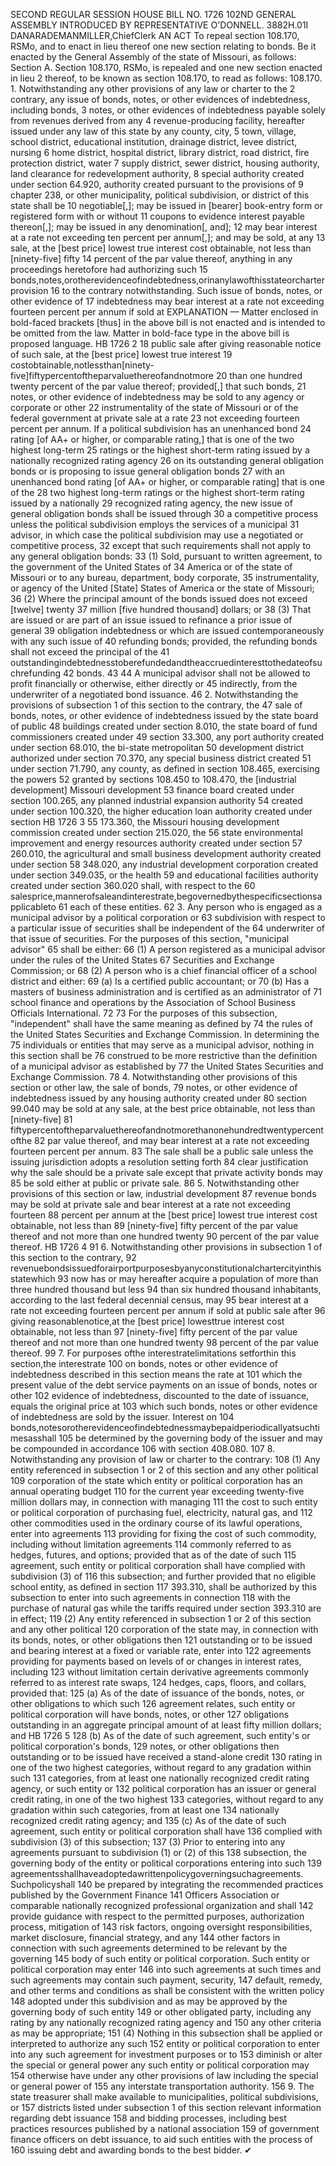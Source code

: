 SECOND REGULAR SESSION
HOUSE BILL NO. 1726
102ND GENERAL ASSEMBLY
INTRODUCED BY REPRESENTATIVE O'DONNELL.
3882H.01I DANARADEMANMILLER,ChiefClerk
AN ACT
To repeal section 108.170, RSMo, and to enact in lieu thereof one new section relating to
bonds.
Be it enacted by the General Assembly of the state of Missouri, as follows:
Section A. Section 108.170, RSMo, is repealed and one new section enacted in lieu
2 thereof, to be known as section 108.170, to read as follows:
108.170. 1. Notwithstanding any other provisions of any law or charter to the
2 contrary, any issue of bonds, notes, or other evidences of indebtedness, including bonds,
3 notes, or other evidences of indebtedness payable solely from revenues derived from any
4 revenue-producing facility, hereafter issued under any law of this state by any county, city,
5 town, village, school district, educational institution, drainage district, levee district, nursing
6 home district, hospital district, library district, road district, fire protection district, water
7 supply district, sewer district, housing authority, land clearance for redevelopment authority,
8 special authority created under section 64.920, authority created pursuant to the provisions of
9 chapter 238, or other municipality, political subdivision, or district of this state shall be
10 negotiable[,]; may be issued in [bearer] book-entry form or registered form with or without
11 coupons to evidence interest payable thereon[,]; may be issued in any denomination[, and];
12 may bear interest at a rate not exceeding ten percent per annum[,]; and may be sold, at any
13 sale, at the [best price] lowest true interest cost obtainable, not less than [ninety-five] fifty
14 percent of the par value thereof, anything in any proceedings heretofore had authorizing such
15 bonds,notes,orotherevidenceofindebtedness,orinanylawofthisstateorcharterprovision
16 to the contrary notwithstanding. Such issue of bonds, notes, or other evidence of
17 indebtedness may bear interest at a rate not exceeding fourteen percent per annum if sold at
EXPLANATION — Matter enclosed in bold-faced brackets [thus] in the above bill is not enacted and is
intended to be omitted from the law. Matter in bold-face type in the above bill is proposed language.
HB 1726 2
18 public sale after giving reasonable notice of such sale, at the [best price] lowest true interest
19 costobtainable,notlessthan[ninety-five]fiftypercentoftheparvaluethereofandnotmore
20 than one hundred twenty percent of the par value thereof; provided[,] that such bonds,
21 notes, or other evidence of indebtedness may be sold to any agency or corporate or other
22 instrumentality of the state of Missouri or of the federal government at private sale at a rate
23 not exceeding fourteen percent per annum. If a political subdivision has an unenhanced bond
24 rating [of AA+ or higher, or comparable rating,] that is one of the two highest long-term
25 ratings or the highest short-term rating issued by a nationally recognized rating agency
26 on its outstanding general obligation bonds or is proposing to issue general obligation bonds
27 with an unenhanced bond rating [of AA+ or higher, or comparable rating] that is one of the
28 two highest long-term ratings or the highest short-term rating issued by a nationally
29 recognized rating agency, the new issue of general obligation bonds shall be issued through
30 a competitive process unless the political subdivision employs the services of a municipal
31 advisor, in which case the political subdivision may use a negotiated or competitive process,
32 except that such requirements shall not apply to any general obligation bonds:
33 (1) Sold, pursuant to written agreement, to the government of the United States of
34 America or of the state of Missouri or to any bureau, department, body corporate,
35 instrumentality, or agency of the United [State] States of America or the state of Missouri;
36 (2) Where the principal amount of the bonds issued does not exceed [twelve] twenty
37 million [five hundred thousand] dollars; or
38 (3) That are issued or are part of an issue issued to refinance a prior issue of general
39 obligation indebtedness or which are issued contemporaneously with any such issue of
40 refunding bonds; provided, the refunding bonds shall not exceed the principal of the
41 outstandingindebtednesstoberefundedandtheaccruedinteresttothedateofsuchrefunding
42 bonds.
43
44 A municipal advisor shall not be allowed to profit financially or otherwise, either directly or
45 indirectly, from the underwriter of a negotiated bond issuance.
46 2. Notwithstanding the provisions of subsection 1 of this section to the contrary, the
47 sale of bonds, notes, or other evidence of indebtedness issued by the state board of public
48 buildings created under section 8.010, the state board of fund commissioners created under
49 section 33.300, any port authority created under section 68.010, the bi-state metropolitan
50 development district authorized under section 70.370, any special business district created
51 under section 71.790, any county, as defined in section 108.465, exercising the powers
52 granted by sections 108.450 to 108.470, the [industrial development] Missouri development
53 finance board created under section 100.265, any planned industrial expansion authority
54 created under section 100.320, the higher education loan authority created under section
HB 1726 3
55 173.360, the Missouri housing development commission created under section 215.020, the
56 state environmental improvement and energy resources authority created under section
57 260.010, the agricultural and small business development authority created under section
58 348.020, any industrial development corporation created under section 349.035, or the health
59 and educational facilities authority created under section 360.020 shall, with respect to the
60 salesprice,mannerofsaleandinterestrate,begovernedbythespecificsectionsapplicableto
61 each of these entities.
62 3. Any person who is engaged as a municipal advisor by a political corporation or
63 subdivision with respect to a particular issue of securities shall be independent of the
64 underwriter of that issue of securities. For the purposes of this section, "municipal advisor"
65 shall be either:
66 (1) A person registered as a municipal advisor under the rules of the United States
67 Securities and Exchange Commission; or
68 (2) A person who is a chief financial officer of a school district and either:
69 (a) Is a certified public accountant; or
70 (b) Has a masters of business administration and is certified as an administrator of
71 school finance and operations by the Association of School Business Officials International.
72
73 For the purposes of this subsection, "independent" shall have the same meaning as defined by
74 the rules of the United States Securities and Exchange Commission. In determining the
75 individuals or entities that may serve as a municipal advisor, nothing in this section shall be
76 construed to be more restrictive than the definition of a municipal advisor as established by
77 the United States Securities and Exchange Commission.
78 4. Notwithstanding other provisions of this section or other law, the sale of bonds,
79 notes, or other evidence of indebtedness issued by any housing authority created under
80 section 99.040 may be sold at any sale, at the best price obtainable, not less than [ninety-five]
81 fiftypercentoftheparvaluethereofandnotmorethanonehundredtwentypercentofthe
82 par value thereof, and may bear interest at a rate not exceeding fourteen percent per annum.
83 The sale shall be a public sale unless the issuing jurisdiction adopts a resolution setting forth
84 clear justification why the sale should be a private sale except that private activity bonds may
85 be sold either at public or private sale.
86 5. Notwithstanding other provisions of this section or law, industrial development
87 revenue bonds may be sold at private sale and bear interest at a rate not exceeding fourteen
88 percent per annum at the [best price] lowest true interest cost obtainable, not less than
89 [ninety-five] fifty percent of the par value thereof and not more than one hundred twenty
90 percent of the par value thereof.
HB 1726 4
91 6. Notwithstanding other provisions in subsection 1 of this section to the contrary,
92 revenuebondsissuedforairportpurposesbyanyconstitutionalchartercityinthisstatewhich
93 now has or may hereafter acquire a population of more than three hundred thousand but less
94 than six hundred thousand inhabitants, according to the last federal decennial census, may
95 bear interest at a rate not exceeding fourteen percent per annum if sold at public sale after
96 giving reasonablenotice,at the [best price] lowesttrue interest cost obtainable, not less than
97 [ninety-five] fifty percent of the par value thereof and not more than one hundred twenty
98 percent of the par value thereof.
99 7. For purposes ofthe interestratelimitations setforthin this section,the interestrate
100 on bonds, notes or other evidence of indebtedness described in this section means the rate at
101 which the present value of the debt service payments on an issue of bonds, notes or other
102 evidence of indebtedness, discounted to the date of issuance, equals the original price at
103 which such bonds, notes or other evidence of indebtedness are sold by the issuer. Interest on
104 bonds,notesorotherevidenceofindebtednessmaybepaidperiodicallyatsuchtimesasshall
105 be determined by the governing body of the issuer and may be compounded in accordance
106 with section 408.080.
107 8. Notwithstanding any provision of law or charter to the contrary:
108 (1) Any entity referenced in subsection 1 or 2 of this section and any other political
109 corporation of the state which entity or political corporation has an annual operating budget
110 for the current year exceeding twenty-five million dollars may, in connection with managing
111 the cost to such entity or political corporation of purchasing fuel, electricity, natural gas, and
112 other commodities used in the ordinary course of its lawful operations, enter into agreements
113 providing for fixing the cost of such commodity, including without limitation agreements
114 commonly referred to as hedges, futures, and options; provided that as of the date of such
115 agreement, such entity or political corporation shall have complied with subdivision (3) of
116 this subsection; and further provided that no eligible school entity, as defined in section
117 393.310, shall be authorized by this subsection to enter into such agreements in connection
118 with the purchase of natural gas while the tariffs required under section 393.310 are in effect;
119 (2) Any entity referenced in subsection 1 or 2 of this section and any other political
120 corporation of the state may, in connection with its bonds, notes, or other obligations then
121 outstanding or to be issued and bearing interest at a fixed or variable rate, enter into
122 agreements providing for payments based on levels of or changes in interest rates, including
123 without limitation certain derivative agreements commonly referred to as interest rate swaps,
124 hedges, caps, floors, and collars, provided that:
125 (a) As of the date of issuance of the bonds, notes, or other obligations to which such
126 agreement relates, such entity or political corporation will have bonds, notes, or other
127 obligations outstanding in an aggregate principal amount of at least fifty million dollars; and
HB 1726 5
128 (b) As of the date of such agreement, such entity's or political corporation's bonds,
129 notes, or other obligations then outstanding or to be issued have received a stand-alone credit
130 rating in one of the two highest categories, without regard to any gradation within such
131 categories, from at least one nationally recognized credit rating agency, or such entity or
132 political corporation has an issuer or general credit rating, in one of the two highest
133 categories, without regard to any gradation within such categories, from at least one
134 nationally recognized credit rating agency; and
135 (c) As of the date of such agreement, such entity or political corporation shall have
136 complied with subdivision (3) of this subsection;
137 (3) Prior to entering into any agreements pursuant to subdivision (1) or (2) of this
138 subsection, the governing body of the entity or political corporations entering into such
139 agreementsshallhaveadoptedawrittenpolicygoverningsuchagreements. Suchpolicyshall
140 be prepared by integrating the recommended practices published by the Government Finance
141 Officers Association or comparable nationally recognized professional organization and shall
142 provide guidance with respect to the permitted purposes, authorization process, mitigation of
143 risk factors, ongoing oversight responsibilities, market disclosure, financial strategy, and any
144 other factors in connection with such agreements determined to be relevant by the governing
145 body of such entity or political corporation. Such entity or political corporation may enter
146 into such agreements at such times and such agreements may contain such payment, security,
147 default, remedy, and other terms and conditions as shall be consistent with the written policy
148 adopted under this subdivision and as may be approved by the governing body of such entity
149 or other obligated party, including any rating by any nationally recognized rating agency and
150 any other criteria as may be appropriate;
151 (4) Nothing in this subsection shall be applied or interpreted to authorize any such
152 entity or political corporation to enter into any such agreement for investment purposes or to
153 diminish or alter the special or general power any such entity or political corporation may
154 otherwise have under any other provisions of law including the special or general power of
155 any interstate transportation authority.
156 9. The state treasurer shall make available to municipalities, political subdivisions, or
157 districts listed under subsection 1 of this section relevant information regarding debt issuance
158 and bidding processes, including best practices resources published by a national association
159 of government finance officers on debt issuance, to aid such entities with the process of
160 issuing debt and awarding bonds to the best bidder.
✔